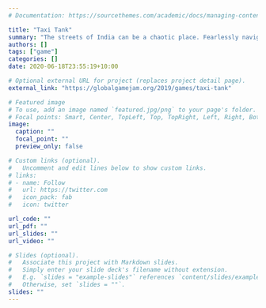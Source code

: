 ```yaml
---
# Documentation: https://sourcethemes.com/academic/docs/managing-content/

title: "Taxi Tank"
summary: "The streets of India can be a chaotic place. Fearlessly navigate the streets of the city in your tank - but watch out for the enemies."
authors: []
tags: ["game"]
categories: []
date: 2020-06-18T23:55:19+10:00

# Optional external URL for project (replaces project detail page).
external_link: "https://globalgamejam.org/2019/games/taxi-tank"

# Featured image
# To use, add an image named `featured.jpg/png` to your page's folder.
# Focal points: Smart, Center, TopLeft, Top, TopRight, Left, Right, BottomLeft, Bottom, BottomRight.
image:
  caption: ""
  focal_point: ""
  preview_only: false

# Custom links (optional).
#   Uncomment and edit lines below to show custom links.
# links:
# - name: Follow
#   url: https://twitter.com
#   icon_pack: fab
#   icon: twitter

url_code: ""
url_pdf: ""
url_slides: ""
url_video: ""

# Slides (optional).
#   Associate this project with Markdown slides.
#   Simply enter your slide deck's filename without extension.
#   E.g. `slides = "example-slides"` references `content/slides/example-slides.md`.
#   Otherwise, set `slides = ""`.
slides: ""
---
```

